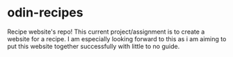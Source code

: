 # odin-recipes
Recipe website's repo!
This current project/assignment is to create a website for a recipe. I am especially looking forward to this as i am aiming to put this website together successfully with little to no guide.